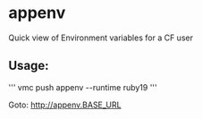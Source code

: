 appenv
======

Quick view of Environment variables for a CF user

Usage:
-----

'''
vmc push appenv --runtime ruby19
'''

Goto: http://appenv.BASE_URL
